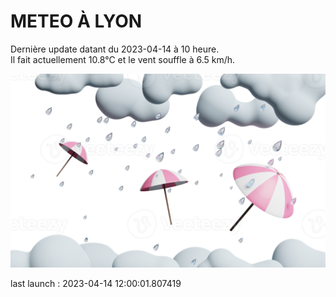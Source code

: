 # METEO À LYON

Dernière update datant du 2023-04-14 à 10 heure.  
Il fait actuellement 10.8°C et le vent souffle à 6.5 km/h.      

![](./.github/rain.png)

last launch : 2023-04-14 12:00:01.807419
